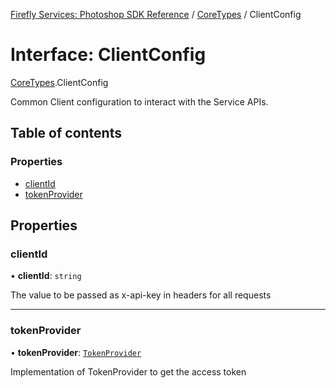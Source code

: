 [Firefly Services: Photoshop SDK Reference](../index.md) / [CoreTypes](../modules/CoreTypes.md) / ClientConfig

# Interface: ClientConfig

[CoreTypes](../modules/CoreTypes.md).ClientConfig

Common Client configuration to interact with the Service APIs.

## Table of contents

### Properties

- [clientId](CoreTypes.ClientConfig.md#clientid)
- [tokenProvider](CoreTypes.ClientConfig.md#tokenprovider)

## Properties

### clientId

• **clientId**: `string`

The value to be passed as x-api-key in headers for all requests

___

### tokenProvider

• **tokenProvider**: [`TokenProvider`](CoreTypes.TokenProvider.md)

Implementation of TokenProvider to get the access token
